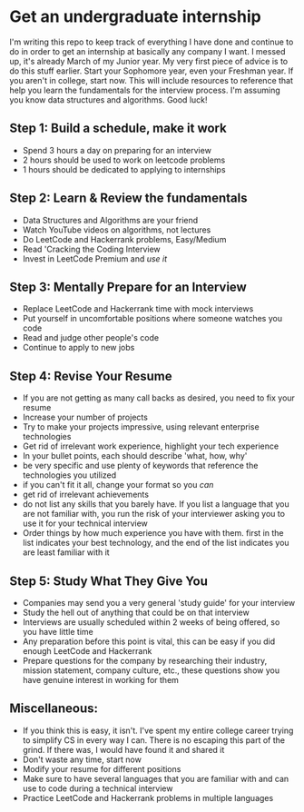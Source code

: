 # Get an undergraduate internship
I'm writing this repo to keep track of everything I have done and continue to do in order to get an internship at basically any company I want. I messed up, it's already March of my Junior year. My very first piece of advice is to do this stuff earlier. Start your Sophomore year, even your Freshman year. If you aren't in college, start now. This will include resources to reference that help you learn the fundamentals for the interview process. I'm assuming you know data structures and algorithms. Good luck!

## Step 1: Build a schedule, make it work
- Spend 3 hours a day on preparing for an interview
- 2 hours should be used to work on leetcode problems
- 1 hours should be dedicated to applying to internships

## Step 2: Learn & Review the fundamentals
- Data Structures and Algorithms are your friend
- Watch YouTube videos on algorithms, not lectures
- Do LeetCode and Hackerrank problems, Easy/Medium
- Read 'Cracking the Coding Interview
- Invest in LeetCode Premium and _use it_

## Step 3: Mentally Prepare for an Interview
- Replace LeetCode and Hackerrank time with mock interviews
- Put yourself in uncomfortable positions where someone watches you code
- Read and judge other people's code
- Continue to apply to new jobs

## Step 4: Revise Your Resume
- If you are not getting as many call backs as desired, you need to fix your resume
- Increase your number of projects
- Try to make your projects impressive, using relevant enterprise technologies
- Get rid of irrelevant work experience, highlight your tech experience
- In your bullet points, each should describe 'what, how, why'
- be very specific and use plenty of keywords that reference the technologies you utilized
- if you can't fit it all, change your format so you _can_
- get rid of irrelevant achievements
- do not list any skills that you barely have. If you list a language that you are not familiar with, you run the risk of your interviewer asking you to use it for your technical interview
- Order things by how much experience you have with them. first in the list indicates your best technology, and the end of the list indicates you are least familiar with it

## Step 5: Study What They Give You
- Companies may send you a very general 'study guide' for your interview
- Study the hell out of anything that could be on that interview
- Interviews are usually scheduled within 2 weeks of being offered, so you have little time
- Any preparation before this point is vital, this can be easy if you did enough LeetCode and Hackerrank
- Prepare questions for the company by researching their industry, mission statement, company culture, etc., these questions show you have genuine interest in working for them

## Miscellaneous:
- If you think this is easy, it isn't. I've spent my entire college career trying to simplify CS in every way I can. There is no escaping this part of the grind. If there was, I would have found it and shared it
- Don't waste any time, start now
- Modify your resume for different positions
- Make sure to have several languages that you are familiar with and can use to code during a technical interview
- Practice LeetCode and Hackerrank problems in multiple languages
